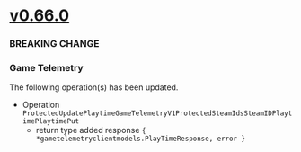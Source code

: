 # [v0.66.0]

### BREAKING CHANGE

### Game Telemetry

The following operation(s) has been updated.

- Operation `ProtectedUpdatePlaytimeGameTelemetryV1ProtectedSteamIdsSteamIDPlaytimePlaytimePut`
  - return type added response `{ *gametelemetryclientmodels.PlayTimeResponse, error }`

[v0.66.0]: https://github.com/AccelByte/accelbyte-go-sdk/compare/v0.65.0..v0.66.0
